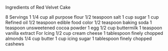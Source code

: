 Ingredients of Red Velvet Cake

8 Servings
1 1/4 cup all purpose flour
1/2 teaspoon salt
1 cup sugar
1 cup Refined oil
1/2 teaspoon edible food color
1/2 teaspoon baking soda
1 teaspoon unsweetened cocoa powder
1 egg
1/2 cup buttermilk
1 teaspoon vanilla extract
For Icing
1/2 cup cream cheese
1 tablespoon finely chopped almonds
1/4 cup butter
1 cup icing sugar
1 tablespoon finely chopped cashews